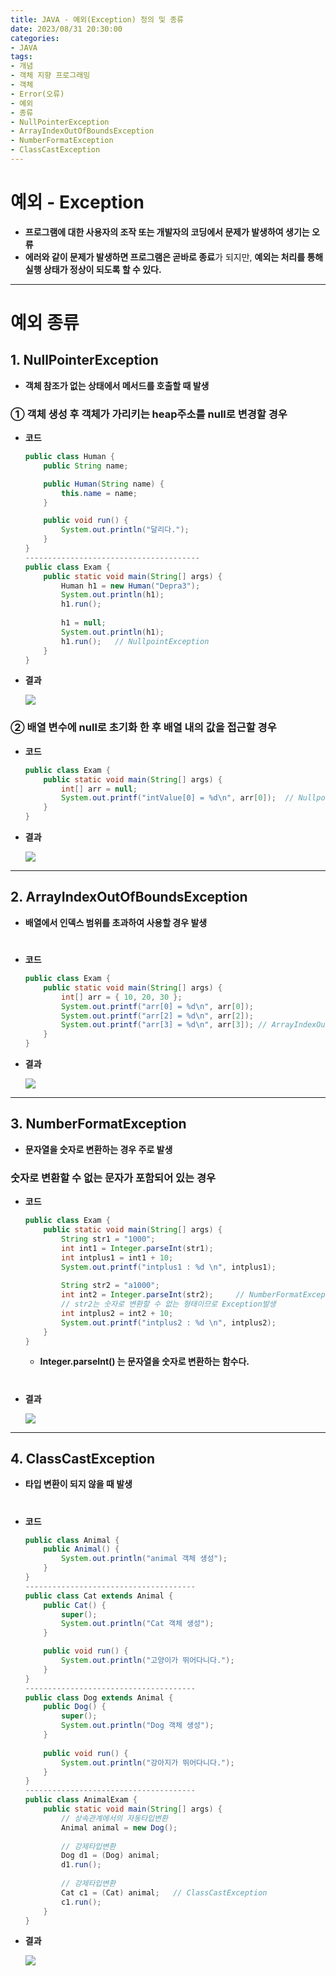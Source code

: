 ```yaml
---
title: JAVA - 예외(Exception) 정의 및 종류
date: 2023/08/31 20:30:00
categories:
- JAVA
tags:
- 개념
- 객체 지향 프로그래밍
- 객체
- Error(오류)
- 예외
- 종류
- NullPointerException
- ArrayIndexOutOfBoundsException
- NumberFormatException
- ClassCastException
---
```



# 

# **예외 - Exception**

- **프로그램에 대한 사용자의 조작 또는 개발자의 코딩에서 문제가 발생하여 생기는 오류**
- **에러와 같이 문제가 발생하면 프로그램은 곧바로 종료**가 되지만, **예외는 처리를 통해 실행 상태가 정상이 되도록 할 수 있다.**
---
# **예외 종류**

## **1. NullPointerException**

- **객체 참조가 없는 상태에서 메서드를 호출할 때 발생**

### ① 객체 생성 후 객체가 가리키는 heap주소를 null로 변경할 경우

- **코드**
    
    ```java
    public class Human {
    	public String name;
    
    	public Human(String name) {
    		this.name = name;
    	}
    
    	public void run() {
    		System.out.println("달리다.");
    	}
    }
    ---------------------------------------
    public class Exam {
    	public static void main(String[] args) {
    		Human h1 = new Human("Depra3");
    		System.out.println(h1);
    		h1.run();
    		
    		h1 = null;
    		System.out.println(h1);
    		h1.run();	// NullpointException
    	}
    }
    ```
    
- **결과**
    
    ![](/Images/2023/08/JAVA-예외(Exception)_정의_및_종류/Untitled.png)
    

### ② 배열 변수에 null로 초기화 한 후 배열 내의 값을 접근할 경우

- **코드**
    
    ```java
    public class Exam {
    	public static void main(String[] args) {
    		int[] arr = null;
    		System.out.printf("intValue[0] = %d\n", arr[0]);  // NullpointException
    	}
    }
    ```
    
- **결과**
    
    ![](/Images/2023/08/JAVA-예외(Exception)_정의_및_종류/Untitled%201.png)
    
---
## **2. ArrayIndexOutOfBoundsException**

- **배열에서 인덱스 범위를 초과하여 사용할 경우 발생**
#
- **코드**
    
    ```java
    public class Exam {
    	public static void main(String[] args) {
    		int[] arr = { 10, 20, 30 };
    		System.out.printf("arr[0] = %d\n", arr[0]);
    		System.out.printf("arr[2] = %d\n", arr[2]);
    		System.out.printf("arr[3] = %d\n", arr[3]); // ArrayIndexOutOfBoundsException
    	}
    }
    ```
    
- **결과**
    
    ![](/Images/2023/08/JAVA-예외(Exception)_정의_및_종류/Untitled%202.png)
    
---
## **3. NumberFormatException**

- **문자열을 숫자로 변환하는 경우 주로 발생**

### 숫자로 변환할 수 없는 문자가 포함되어 있는 경우

- **코드**
    
    ```java
    public class Exam {
    	public static void main(String[] args) {
    		String str1 = "1000";
    		int int1 = Integer.parseInt(str1);
    		int intplus1 = int1 + 10;
    		System.out.printf("intplus1 : %d \n", intplus1);
    		
    		String str2 = "a1000";
    		int int2 = Integer.parseInt(str2);     // NumberFormatException
    		// str2는 숫자로 변환할 수 없는 형태이므로 Exception발생
    		int intplus2 = int2 + 10;
    		System.out.printf("intplus2 : %d \n", intplus2);
    	}
    }
    ```
    
    - **Integer.parseInt() 는 문자열을 숫자로 변환하는 함수다.**
#    
- **결과**
    
    ![](/Images/2023/08/JAVA-예외(Exception)_정의_및_종류/Untitled%203.png)
    
---
## **4. ClassCastException**

- **타입 변환이 되지 않을 때 발생**
#
- **코드**
    
    ```java
    public class Animal {
    	public Animal() {
    		System.out.println("animal 객체 생성");
    	}
    }
    --------------------------------------
    public class Cat extends Animal {
    	public Cat() {
    		super();
    		System.out.println("Cat 객체 생성");
    	}
    
    	public void run() {
    		System.out.println("고양이가 뛰어다니다.");
    	}
    }
    --------------------------------------
    public class Dog extends Animal {
    	public Dog() {
    		super();
    		System.out.println("Dog 객체 생성");
    	}
    	
    	public void run() {
    		System.out.println("강아지가 뛰어다니다.");
    	}
    }
    --------------------------------------
    public class AnimalExam {
    	public static void main(String[] args) {
    		// 상속관계에서의 자동타입변환
    		Animal animal = new Dog();
    		
    		// 강제타입변환
    		Dog d1 = (Dog) animal;
    		d1.run();
    		
    		// 강제타입변환
    		Cat c1 = (Cat) animal;   // ClassCastException
    		c1.run();
    	}
    }
    ```
    
- **결과**
    
    ![](/Images/2023/08/JAVA-예외(Exception)_정의_및_종류/Untitled%204.png)